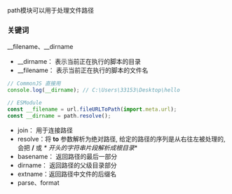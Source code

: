 path模块可以用于处理文件路径
### 关键词
__filename、__dirname

- __dirname： 表示当前正在执行的脚本的目录
- __filename： 表示当前正在执行的脚本的文件名

```js
// CommonJS 直接用
console.log(__dirname); // C:\Users\33153\Desktop\hello

// ESModule
const __filename = url.fileURLToPath(import.meta.url);
const __dirname = path.resolve();
```

- join： 用于连接路径
- resolve：将 **to** 参数解析为绝对路径, 给定的路径的序列是从右往左被处理的,会把 **/** 或 **\** 开头的字符串片段解析成**根目录**
- basename： 返回路径的最后一部分
- dirname：	返回路径的父级目录部分
- extname：返回路径中文件的后缀名
- parse、format
